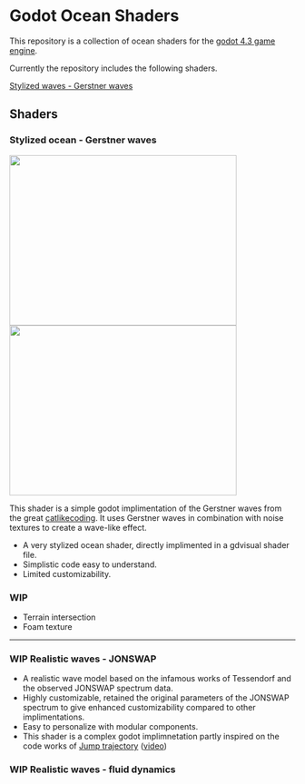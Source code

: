 # Godot Ocean Shaders

This repository is a collection of ocean shaders for the [godot 4.3 game engine](https://godotengine.org/).

Currently the repository includes the following shaders.

[Stylized waves - Gerstner waves](https://github.com/gersondekleuver/godot-ocean-shaders/tree/main/godot-ocean-shader-collection-4.3/stylized_ocean)

## Shaders

### Stylized ocean - Gerstner waves

<img src="https://github.com/user-attachments/assets/049ffac4-ce0c-4cbe-a574-7823a6304130" width="400" height="300" /> <img src="https://github.com/user-attachments/assets/c9ca243a-460e-46c0-8e02-7773abad8f21" width="400" height="300" />

This shader is a simple godot implimentation of the Gerstner waves from the great [catlikecoding](https://catlikecoding.com/unity/tutorials/flow/waves/).
It uses Gerstner waves in combination with noise textures to create a wave-like effect. 

* A very stylized ocean shader, directly implimented in a gdvisual shader file.
* Simplistic code easy to understand.
* Limited customizability.

### WIP
* Terrain intersection
* Foam texture

---------- 

### WIP Realistic waves - JONSWAP

* A realistic wave model based on the infamous works of Tessendorf and the observed JONSWAP spectrum data.
* Highly customizable, retained the original parameters of the JONSWAP spectrum to give enhanced customizability compared to other implimentations.
* Easy to personalize with modular components.
* This shader is a complex godot implimnetation partly inspired on the code works of [Jump trajectory](https://github.com/gasgiant/FFT-Ocean) ([video](https://www.youtube.com/watch?v=kGEqaX4Y4bQ))

### WIP Realistic waves - fluid dynamics
